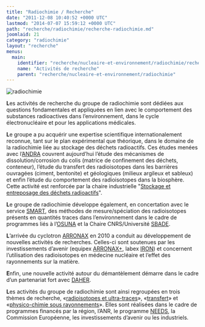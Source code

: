 ```yaml
---
title: "Radiochimie / Recherche"
date: "2011-12-08 10:40:52 +0000 UTC"
lastmod: "2014-07-07 15:59:12 +0000 UTC"
path: "recherche/radiochimie/recherche-radiochimie.md"
joomlaid: 21
category: "radiochimie"
layout: "recherche"
menus:
  main:
    identifier: "recherche/nucleaire-et-environnement/radiochimie/recherche"
    name: "Activités de recherche"
    parent: "recherche/nucleaire-et-environnement/radiochimie"
---
```

![radiochimie](images/Recherche/Radiochimie/radiochimie.jpg)

**L**es activités de recherche du groupe de radiochimie sont dédiées aux questions fondamentales et appliquées en lien avec le comportement des substances radioactives dans l’environnement, dans le cycle électronucléaire et pour les applications médicales.

**L**e groupe a pu acquérir une expertise scientifique internationalement reconnue, tant sur le plan expérimental que théorique, dans le domaine de la radiochimie liée au stockage des déchets radioactifs. Ces études menées avec l’[ANDRA](http://www.andra.fr/) couvrent aujourd’hui l’étude des mécanismes de dissolution/corrosion du colis (matrice de confinement des déchets, conteneur), l’étude du transfert des radioisotopes dans les barrières ouvragées (ciment, bentonite) et géologiques (milieux argileux et sableux) et enfin l’étude du comportement des radioisotopes dans la biosphère. Cette activité est renforcée par la chaire industrielle "[Stockage et entreposage des déchets radioactifs](http://www.mines-nantes.fr/fr/CORPORATE-RELATIONS/Nos-chaires/Storage-and-Management-of-Nuclear-Waste)".

**L**e groupe de radiochimie développe également, en concertation avec le service [SMART](fr/mesures/le-service-smart/presentation), des méthodes de mesure/spéciation des radioisotopes présents en quantités traces dans l’environnement dans le cadre de programmes liés à l’[OSUNA](http://www.osuna.univ-nantes.fr/) et la Chaire CNRS/Université [SBADE](http://www.osuna.univ-nantes.fr/51626556/0/fiche___pagelibre/&RH=1293798259421).  

**L**’arrivée du cyclotron [ARRONAX](http://www.cyclotron-nantes.fr/) en 2010 a conduit au développement de nouvelles activités de recherches. Celles-ci sont soutenues par les investissements d’avenir (equipex [ARRONAX+](http://www.cyclotron-nantes.fr/spip.php?article124), labex [IRON](http://www.labex-iron.com/)) et concernent l’utilisation des radioisotopes en médecine nucléaire et l’effet des rayonnements sur la matière.

**E**nfin, une nouvelle activité autour du démantèlement démarre dans le cadre d’un partenariat fort avec [DAHER](http://www.daher.com/).

**L**es activités du groupe de radiochimie sont ainsi regroupées en trois thèmes de recherche, «[radioisotopes et ultra-traces](fr/recherche/nucleaire-et-environnement/radiochimie/recherche/radioisotopes)», «[transfert](fr/recherche/nucleaire-et-environnement/radiochimie/recherche/transfert)» et «[physico-chimie sous rayonnements](fr/recherche/nucleaire-et-environnement/radiochimie/recherche/radiolyse)». Elles sont réalisées dans le cadre de programmes financés par la région, l’ANR, le programme [NEEDS](http://www.cnrs.fr/mi/spip.php?article19), la Commission Européenne, les investissements d’avenir ou les industriels.
